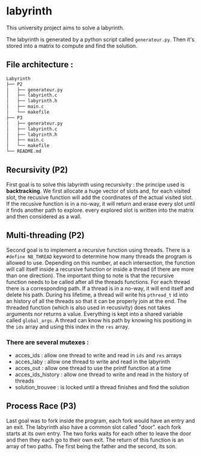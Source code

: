# labyrinth

This university project aims to solve a labyrinth.

The labyrinth is generated by a python script called `generateur.py`. Then it's stored into a matrix to compute and find the solution.

## File architecture : 

```sh
Labyrinth
├── P2
│   ├── generateur.py
│   ├── labyrinth.c
│   ├── labyrinth.h
│   ├── main.c
│   └── makefile
├── P3
│   ├── generateur.py
│   ├── labyrinth.c
│   ├── labyrinth.h
│   ├── main.c
│   └── makefile
└── README.md
```

## Recursivity (**P2**)

First goal is to solve this labyrinth using recursivity : the principe used is **backtracking**.
We first allocate a huge vector of slots and, for each visited slot, the recusive function will add the coordinates of the actual visited slot.
If the recusive function is in a no-way, it will return and erase every slot until it finds another path to explore. every explored slot is written into the matrix and then considered as a wall.

## Multi-threading (**P2**)

Second goal is to implement a recursive function using threads. There is a `#define NB_THREAD` keyword to determine how many threads the program is allowed to use. Depending on this number, at each intersection, the function will call itself inside a recursive function or inside a thread (if there are more than one direction). The important thing to note is that the recursive function needs to be called after all the threads functions.
For each thread there is a corresponding path. If a thread is in a no-way, it will end itself and delete his path. During his lifetime, a thread will write his `pthread_t` id into an history of all the threads so that it can be properly join at the end. The threaded function (which is also used in recusivity) does not takes arguments nor returns a value. Everything is kept into a shared variable called `global_args`. A thread can know his path by knowing his positiong in the `ids` array and using this index in the `res` array. 

### There are several mutexes : 

- acces_ids : allow one thread to write and read in `ids` and `res` arrays
- acces_laby : allow one thread to write and read in the labyrinth
- acces_out : allow one thread to use the printf function at a time
- acces_ids_history : allow one thread to write and read in the history of threads
- solution_trouvee : is locked until a thread finishes and find the solution

## Process Race (**P3**)

Last goal was to fork inside the program, each fork would have an entry and an exit. The labyrinth also have a common slot called "door". 
each fork starts at its own entry. The two forks waits for each other to leave the door and then they each go to their own exit.
The return of this function is an array of two paths. The first being the father and the second, its son.


